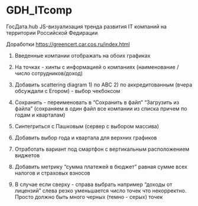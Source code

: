 # GDH_ITcomp
 ГосДата.hub JS-визуализация тренда развития IT компаний на территории Российской Федирации

Доработки https://greencert.car.cos.ru/index.html 

1. Введенные компании отображать на обоих графиках

2. На точках - хинты с информацией о компаниях (наименование /число сотрудников/доход)

3. Добавить scattering diagram 1) по ABC 2) по аккредитованным  (вчера обсуждали с Егором) - выбор чекбоксом

4. Сохранить - переименовать в “Сохранить в файл” “Загрузить из файла” (сохраняем в один файл все компании из списка причем по годам и кварталам)

5. Синтегриться с Пашковым (сервер с выбором массива) 

6. Добавить выбор года и квартала для верхних графиков 

7. Отработать вариант под смартфон с вертикальным расположением виджетов 

8. Добавить метрику “сумма платежей в бюджет” равная сумме всех налогов и страховых взносов 

9. В случае если сверху - справа выбрать например “доходы от лицензий” слева резко уменьшается число точек что некорректно. Просто должно быть много черных (темно - серых) точек 
